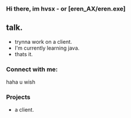 ### Hi there, im hvsx - or [eren_AX/eren.exe]

## talk.
- trynna work on a client.
- I'm currently learning java.
- thats it.

### Connect with me:

haha u wish

### Projects
- a client.
